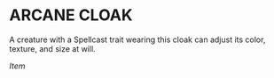 ﻿---
tags:
  - Item
name: 'ARCANE CLOAK'
description: 'A creature with a Spellcast trait wearing this cloak can adjust its color, texture, and size at will.'
---

# ARCANE CLOAK

A creature with a Spellcast trait wearing this cloak can adjust its color, texture, and size at will.

*Item*
